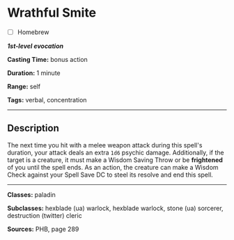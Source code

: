 # Wrathful Smite

- [ ] Homebrew

***1st-level evocation***

**Casting Time:** bonus action

**Duration:** 1 minute

**Range:** self

**Tags:** verbal, concentration

---

## Description
The next time you hit with a melee weapon attack during this spell's duration, your attack deals an extra `1d6` psychic damage.
Additionally, if the target is a creature, it must make a Wisdom Saving Throw or be **frightened** of you until the spell ends.
As an action, the creature can make a Wisdom Check against your Spell Save DC to steel its resolve and end this spell.

---

**Classes:** paladin

**Subclasses:** hexblade (ua) warlock, hexblade warlock, stone (ua) sorcerer, destruction (twitter) cleric

**Sources:** PHB, page 289
